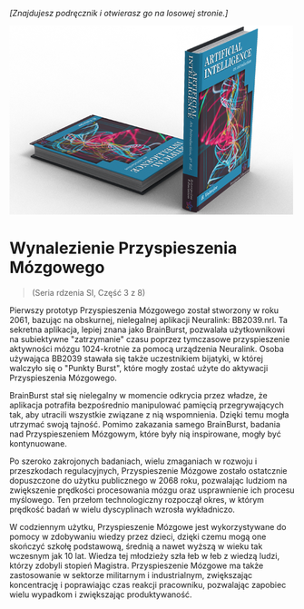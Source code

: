 *[Znajdujesz podręcznik i otwierasz go na losowej stronie.]*

![Podręcznik SI](/resources/lore/textbookAI2.png)
# Wynalezienie Przyspieszenia Mózgowego
> (Seria rdzenia SI, Część 3 z 8)

Pierwszy prototyp Przyspieszenia Mózgowego został stworzony w roku 2061, bazując na obskurnej, nielegalnej aplikacji Neuralink: BB2039.nrl. Ta sekretna aplikacja, lepiej znana jako BrainBurst, pozwalała użytkownikowi na subiektywne "zatrzymanie" czasu poprzez tymczasowe przyspieszenie aktywności mózgu 1024-krotnie za pomocą urządzenia Neuralink. Osoba używająca BB2039 stawała się także uczestnikiem bijatyki, w której walczyło się o "Punkty Burst", które mogły zostać użyte do aktywacji Przyspieszenia Mózgowego.

BrainBurst stał się nielegalny w momencie odkrycia przez władze, że aplikacja potrafiła bezpośrednio manipulować pamięcią przegrywających tak, aby utracili wszystkie związane z nią wspomnienia. Dzięki temu mogła utrzymać swoją tajność. Pomimo zakazania samego BrainBurst, badania nad Przyspieszeniem Mózgowym, które były nią inspirowane, mogły być kontynuowane. 

Po szeroko zakrojonych badaniach, wielu zmaganiach w rozwoju i przeszkodach regulacyjnych, Przyspieszenie Mózgowe zostało ostatcznie dopuszczone do użytku publicznego w 2068 roku, pozwalając ludziom na zwiększenie prędkości procesowania mózgu oraz usprawnienie ich procesu myślowego. Ten przełom technologiczny rozpoczął okres, w którym prędkość badań w wielu dyscyplinach wzrosła wykładniczo.

W codziennym użytku, Przyspieszenie Mózgowe jest wykorzystywane do pomocy w zdobywaniu wiedzy przez dzieci, dzięki czemu mogą one skończyć szkołę podstawową, średnią a nawet wyższą w wieku tak wczesnym jak 10 lat. Wiedza tej młodzieży szła łeb w łeb z wiedzą ludzi, którzy zdobyli stopień Magistra. Przyspieszenie Mózgowe ma także zastosowanie w sektorze militarnym i industrialnym, zwiększając koncentrację i poprawiając czas reakcji pracowniku, pozwalając zapobiec wielu wypadkom i zwiększając produktywaność.
